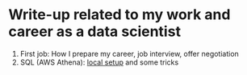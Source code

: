 # Write-up related to my work and career as a data scientist

1. First job: How I prepare my career, job interview, offer negotiation
2. SQL (AWS Athena): [local setup](https://aws.amazon.com/blogs/machine-learning/run-sql-queries-from-your-sagemaker-notebooks-using-amazon-athena/) and some tricks
